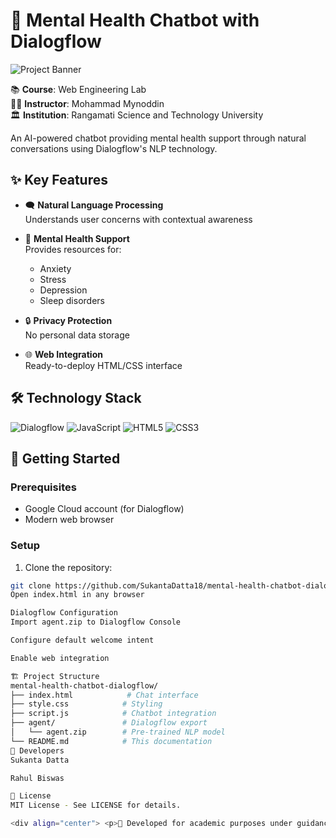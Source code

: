 # 🧠 Mental Health Chatbot with Dialogflow

![Project Banner](https://via.placeholder.com/1200x400/5e35b1/ffffff?text=Mental+Health+Chatbot+Demo)

📚 **Course**: Web Engineering Lab  
👨‍🏫 **Instructor**: Mohammad Mynoddin  
🏛️ **Institution**: Rangamati Science and Technology University  

An AI-powered chatbot providing mental health support through natural conversations using Dialogflow's NLP technology.

## ✨ Key Features

- 🗨️ **Natural Language Processing**  
  Understands user concerns with contextual awareness

- 🧘 **Mental Health Support**  
  Provides resources for:
  - Anxiety
  - Stress
  - Depression
  - Sleep disorders

- 🔒 **Privacy Protection**  
  No personal data storage

- 🌐 **Web Integration**  
  Ready-to-deploy HTML/CSS interface

## 🛠️ Technology Stack

![Dialogflow](https://img.shields.io/badge/Dialogflow-FF9800?style=for-the-badge&logo=dialogflow&logoColor=white)
![JavaScript](https://img.shields.io/badge/JavaScript-F7DF1E?style=for-the-badge&logo=javascript&logoColor=black)
![HTML5](https://img.shields.io/badge/HTML5-E34F26?style=for-the-badge&logo=html5&logoColor=white)
![CSS3](https://img.shields.io/badge/CSS3-1572B6?style=for-the-badge&logo=css3&logoColor=white)

## 🚀 Getting Started

### Prerequisites
- Google Cloud account (for Dialogflow)
- Modern web browser

### Setup
1. Clone the repository:
```bash
git clone https://github.com/SukantaDatta18/mental-health-chatbot-dialogflow.git
Open index.html in any browser

Dialogflow Configuration
Import agent.zip to Dialogflow Console

Configure default welcome intent

Enable web integration

🏗️ Project Structure
mental-health-chatbot-dialogflow/
├── index.html            # Chat interface
├── style.css            # Styling
├── script.js            # Chatbot integration
├── agent/               # Dialogflow export
│   └── agent.zip        # Pre-trained NLP model
└── README.md            # This documentation
👥 Developers
Sukanta Datta

Rahul Biswas

📜 License
MIT License - See LICENSE for details.

<div align="center"> <p>💙 Developed for academic purposes under guidance of Prof. Mohammad Mynoddin</p> <p>⭐ Please star this repository if you find it useful!</p> </div> ```

